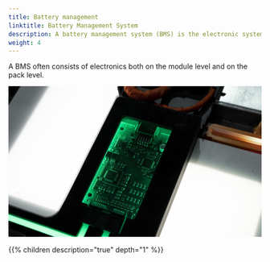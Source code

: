 ```yaml
---
title: Battery management
linktitle: Battery Management System
description: A battery management system (BMS) is the electronic system that manages the battery, such as by protecting the battery, monitoring its state, calculating secondary data as range, and performing balancing of cells.
weight: 4
---
```


A BMS often consists of electronics both on the module level and on the pack level.

![BMS](batterymanagement1.jpg "Battery management electronics for Audi e-tron battery pack")

{{% children description="true" depth="1" %}}
